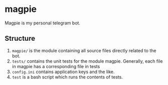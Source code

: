 # magpie
Magpie is my personal telegram bot.

## Structure
1. `magpie/` is the module containing all source files directly related to the bot.
2. `tests/` contains the unit tests for the module magpie. Generally, each file in magpie has a corresponding file in tests
3. `config.ini` contains application keys and the like.
4. `test` is a bash script which runs the contents of tests.
